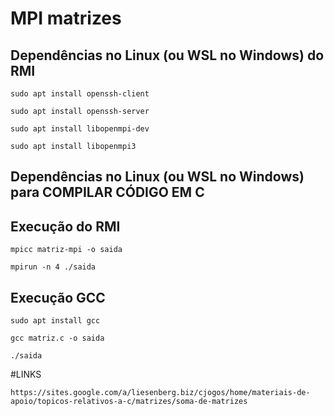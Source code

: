 # MPI matrizes
## Dependências no Linux (ou WSL no Windows) do RMI

```
sudo apt install openssh-client
```
```
sudo apt install openssh-server
```

```
sudo apt install libopenmpi-dev
```

```
sudo apt install libopenmpi3
```
## Dependências no Linux (ou WSL no Windows) para COMPILAR CÓDIGO EM C 

## Execução do RMI
```
mpicc matriz-mpi -o saida
```

```
mpirun -n 4 ./saida
```

## Execução GCC
```
sudo apt install gcc
```

```
gcc matriz.c -o saida
```
```
./saida
```

#LINKS
```
https://sites.google.com/a/liesenberg.biz/cjogos/home/materiais-de-apoio/topicos-relativos-a-c/matrizes/soma-de-matrizes
```
